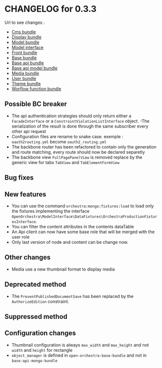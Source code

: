 # CHANGELOG for 0.3.3

Url to see changes : 

 - [Cms bundle](https://github.com/open-orchestra/open-orchestra-cms-bundle/compare/v0.3.2...v0.3.3)
 - [Display bundle](https://github.com/open-orchestra/open-orchestra-display-bundle/compare/v0.3.2...v0.3.3)
 - [Model bundle](https://github.com/open-orchestra/open-orchestra-model-bundle/compare/v0.3.2...v0.3.3)
 - [Model interface](https://github.com/open-orchestra/open-orchestra-model-interface/compare/v0.3.2...v0.3.3)
 - [Front bundle](https://github.com/open-orchestra/open-orchestra-front-bundle/compare/v0.3.2...v0.3.3)
 - [Base bundle](https://github.com/open-orchestra/open-orchestra-base-bundle/compare/v0.3.2...v0.3.3)
 - [Base api bundle](https://github.com/open-orchestra/open-orchestra-base-api-bundle/compare/v0.3.2...v0.3.3)
 - [Base api model bundle](https://github.com/open-orchestra/open-orchestra-base-api-mongo-model-bundle/compare/v0.3.2...v0.3.3)
 - [Media bundle](https://github.com/open-orchestra/open-orchestra-media-bundle/compare/v0.3.2...v0.3.3)
 - [User bundle](https://github.com/open-orchestra/open-orchestra-user-bundle/compare/v0.3.2...v0.3.3)
 - [Theme bundle](https://github.com/open-orchestra/open-orchestra-theme-bundle/compare/v0.3.2...v0.3.3)
 - [Worflow function bundle](https://github.com/open-orchestra/open-orchestra-worflow-function-bundle/compare/v0.3.2...v0.3.3)

## Possible BC breaker

 - The api authentication strategies should only return either a `FacadeInterface` or a `ConstraintViolationListInterface` object.
 -The serialization of the result is done through the same subscriber every other api request
 - Configuration files are rename to snake case. exemple : ``oauth2routing.yml`` become ``oauth2_routing.yml``
 - The backbone router has been refactored to contain only the generation and route matching, every
   route should now be declared separetly
 - The backbone view ``FullPagePanelView`` is removed replace by the generic view for tabs ``TabView`` and ``TabElementFormView``

## Bug fixes

## New features

 - You can use the command `orchestra:mongo:fixtures:load` to load only the fixtures implementing the
   interface `OpenOrchestra\ModelInterface\DataFixtures\OrchestraProductionFixturesInterface`.
 - You can filter the content attributes in the contents dataTable
 - An Api client can now have some base role that will be merged with the user role
 - Only last version of node and content can be change now.

## Other changes
  - Media use a new thumbnail format to display media

## Deprecated method

 - The `PreventPublishedDocumentSave` has been replaced by the `AuthorizeEdition` constraint.

## Suppressed method

## Configuration changes
 - Thumbnail configuration is always `max_width` and `max_height` and not `width` and `height` for rectangle
 - `object_manager` is defined in ``open-orchestra-base-bundle`` and not in ``base-api-mongo-bundle``
